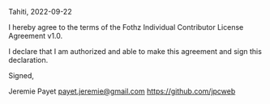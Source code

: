 Tahiti, 2022-09-22

I hereby agree to the terms of the Fothz Individual Contributor License Agreement v1.0.

I declare that I am authorized and able to make this agreement and sign this declaration.

Signed,

Jeremie Payet payet.jeremie@gmail.com https://github.com/jpcweb
